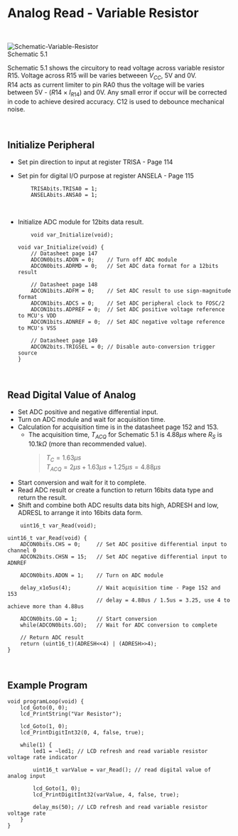 # Analog Read - Variable Resistor
<br/>

![Schematic-Variable-Resistor](https://github.com/user-attachments/assets/1fbe958a-2142-44cf-9e96-90b4416a04c4)
<br/>
Schematic 5.1
<br/>

Schematic 5.1 shows the circuitory to read voltage across variable resistor R15. Voltage across R15 will be varies betweeen $V_{CC}$, 5V and 0V. <br/>
R14 acts as current limiter to pin RA0 thus the voltage will be varies between 5V - $(R14 \times{} I_{R14})$ and 0V. Any small error if occur will be corrected in code to achieve desired accuracy. 
C12 is used to debounce mechanical noise.
<br/>

<br/>

## Initialize Peripheral
* Set pin direction to input at register TRISA - Page 114
* Set pin for digital I/O purpose at register ANSELA - Page 115
  
  ```
      TRISAbits.TRISA0 = 1;
      ANSELAbits.ANSA0 = 1;
  ```
<br/>

* Initialize ADC module for 12bits data result.

  ```
      void var_Initialize(void);
  ```
  
  ```
  void var_Initialize(void) {
      // Datasheet page 147
      ADCON0bits.ADON = 0;    // Turn off ADC module
      ADCON0bits.ADRMD = 0;   // Set ADC data format for a 12bits result
      
      // Datasheet page 148
      ADCON1bits.ADFM = 0;    // Set ADC result to use sign-magnitude format
      ADCON1bits.ADCS = 0;    // Set ADC peripheral clock to FOSC/2
      ADCON1bits.ADPREF = 0;  // Set ADC positive voltage reference to MCU's VDD
      ADCON1bits.ADNREF = 0;  // Set ADC negative voltage reference to MCU's VSS
      
      // Datasheet page 149
      ADCON2bits.TRIGSEL = 0; // Disable auto-conversion trigger source
  }
  ```
<br/>

## Read Digital Value of Analog
* Set ADC positive and negative differential input.
* Turn on ADC module and wait for acquisition time.
* Calculation for acquisition time is in the datasheet page 152 and 153.
  - The acquisition time, $T_{ACQ}$ for Schematic 5.1 is $4.88\mu s$ where $R_{S}$ is $10.1k\Omega$ (more than recommended value).
    >$T_{C} = 1.63\mu s$<br/>
    >$T_{ACQ} = 2\mu s + 1.63\mu s + 1.25\mu s = 4.88\mu s$<br/>
* Start conversion and wait for it to complete.
* Read ADC result or create a function to return 16bits data type and return the result.
* Shift and combine both ADC results data bits high, ADRESH and low, ADRESL to arrange it into 16bits data form.

```
    uint16_t var_Read(void);
```

```
uint16_t var_Read(void) {
    ADCON0bits.CHS = 0;     // Set ADC positive differential input to channel 0
    ADCON2bits.CHSN = 15;   // Set ADC negative differential input to ADNREF
    
    ADCON0bits.ADON = 1;    // Turn on ADC module
    
    delay_x1o5us(4);        // Wait acquisition time - Page 152 and 153
                            // delay = 4.88us / 1.5us = 3.25, use 4 to achieve more than 4.88us
    
    ADCON0bits.GO = 1;      // Start conversion
    while(ADCON0bits.GO);   // Wait for ADC conversion to complete
    
    // Return ADC result
    return (uint16_t)(ADRESH<<4) | (ADRESH>>4);
}
```
<br/>

## Example Program
```
void programLoop(void) {
    lcd_Goto(0, 0);
    lcd_PrintString("Var Resistor");
    
    lcd_Goto(1, 0);
    lcd_PrintDigitInt32(0, 4, false, true);
    
    while(1) {
        led1 = ~led1; // LCD refresh and read variable resistor voltage rate indicator
        
        uint16_t varValue = var_Read(); // read digital value of analog input
        
        lcd_Goto(1, 0);
        lcd_PrintDigitInt32(varValue, 4, false, true);
        
        delay_ms(50); // LCD refresh and read variable resistor voltage rate
    }
}
```
<br/>

